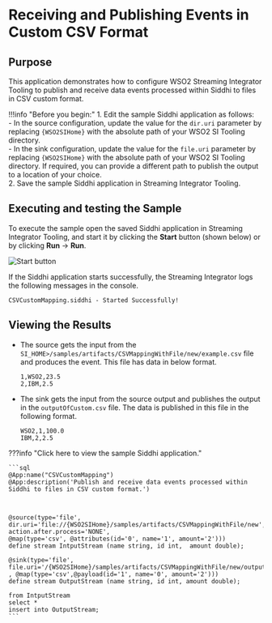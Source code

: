 # Receiving and Publishing Events in Custom CSV Format

## Purpose

This application demonstrates how to configure WSO2 Streaming Integrator Tooling to publish and receive data events processed within Siddhi to files in CSV custom format.

!!!info "Before you begin:"
    1. Edit the sample Siddhi application as follows:<br/>
        - In the source configuration, update the value for the `dir.uri` parameter by replacing `{WSO2SIHome}` with the absolute path of your WSO2 SI Tooling directory.<br/>
        - In the sink configuration, update the value for the `file.uri` parameter by replacing `{WSO2SIHome}` with the absolute path of your WSO2 SI Tooling directory. If required, you can provide a different path to publish the output to a location of your choice.<br/>
    2. Save the sample Siddhi application in Streaming Integrator Tooling.


## Executing and testing the Sample

To execute the sample open the saved Siddhi application in Streaming Integrator Tooling, and start it by clicking the **Start** button (shown below) or by clicking **Run** -> **Run**.

![Start button]({{base_path}}/assets/img/streaming/amazon-s3-sink-sample/start.png)

If the Siddhi application starts successfully, the Streaming Integrator logs the following messages in the console.

`CSVCustomMapping.siddhi - Started Successfully!`

## Viewing the Results

* The source gets the input from the `SI_HOME>/samples/artifacts/CSVMappingWithFile/new/example.csv` file and produces the event. This file has data in below format.

    `1,WSO2,23.5`<br/>
    `2,IBM,2.5`<br/>

* The sink gets the input from the source output and publishes the output in the `outputOfCustom.csv` file. The data is published in this file in the following format.

    `WSO2,1,100.0`<br/>
    `IBM,2,2.5`<br/>

???info "Click here to view the sample Siddhi application."

    ```sql
    @App:name("CSVCustomMapping")
    @App:description('Publish and receive data events processed within Siddhi to files in CSV custom format.')



    @source(type='file',
    dir.uri='file://{WSO2SIHome}/samples/artifacts/CSVMappingWithFile/new',
    action.after.process='NONE',
    @map(type='csv', @attributes(id='0', name='1', amount='2')))
    define stream IntputStream (name string, id int,  amount double);

    @sink(type='file', file.uri='/{WSO2SIHome}/samples/artifacts/CSVMappingWithFile/new/outputOfCustom.csv' , @map(type='csv',@payload(id='1', name='0', amount='2')))
    define stream OutputStream (name string, id int, amount double);

    from IntputStream
    select *
    insert into OutputStream;
    ```